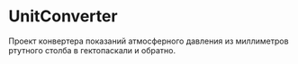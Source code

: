# UnitConverter
Проект конвертера показаний атмосферного давления из миллиметров ртутного столба в гектопаскали и обратно. 
